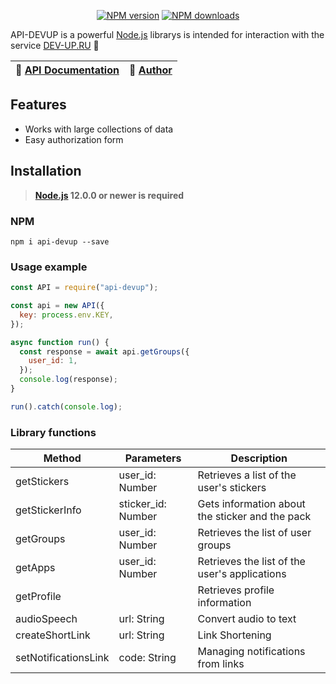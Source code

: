 <p align="center">
<a href="https://www.npmjs.com/package/api-devup"><img src="https://img.shields.io/npm/v/api-devup.svg?style=flat-square" alt="NPM version"></a>
<a href="https://www.npmjs.com/package/api-devup"><img src="https://img.shields.io/npm/dt/api-devup.svg?style=flat-square" alt="NPM downloads"></a>
</p>

API-DEVUP is a powerful [Node.js](https://nodejs.org) librarys is intended for interaction with the service [DEV-UP.RU](https://dev-up.ru) 🚀

| 📖 [API Documentation](https://dev-up.ru/dev) | 🤖 [Author](https://vk.com/zeuvs) |
| --------------------------------------------- | --------------------------------- |

## Features

- Works with large collections of data
- Easy authorization form

## Installation

> **[Node.js](https://nodejs.org/) 12.0.0 or newer is required**

### NPM

```
npm i api-devup --save
```

### Usage example

```js
const API = require("api-devup");

const api = new API({
  key: process.env.KEY,
});

async function run() {
  const response = await api.getGroups({
    user_id: 1,
  });
  console.log(response);
}

run().catch(console.log);
```

### Library functions

| Method               | Parameters         | Description                                     |
| -------------------- | ------------------ | ----------------------------------------------- |
| getStickers          | user_id: Number    | Retrieves a list of the user's stickers         |
| getStickerInfo       | sticker_id: Number | Gets information about the sticker and the pack |
| getGroups            | user_id: Number    | Retrieves the list of user groups               |
| getApps              | user_id: Number    | Retrieves the list of the user's applications   |
| getProfile           |                    | Retrieves profile information                   |
| audioSpeech          | url: String        | Convert audio to text                           |
| createShortLink      | url: String        | Link Shortening                                 |
| setNotificationsLink | code: String       | Managing notifications from links               |
